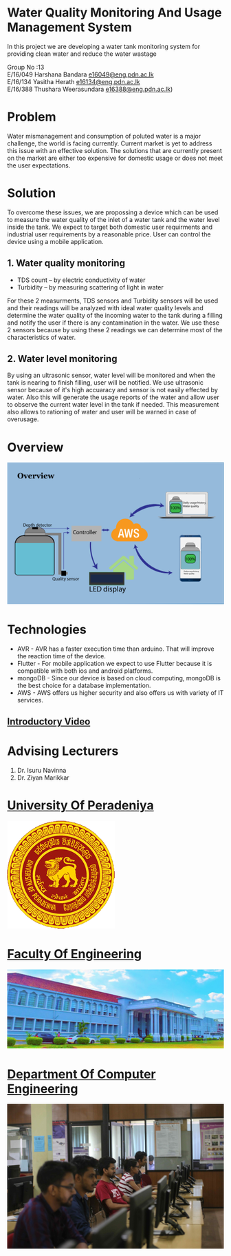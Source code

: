 # Water Quality Monitoring And Usage Management System
In this project we are developing a water tank monitoring system for providing clean water and reduce the water wastage

Group No :13<br/>
E/16/049          Harshana Bandara              e16049@eng.pdn.ac.lk           
E/16/134          Yasitha Herath                e16134@eng.pdn.ac.lk                 
E/16/388          Thushara Weerasundara         e16388@eng.pdn.ac.lk)      

# Problem

Water mismanagement and consumption of poluted water is a major challenge, the world is facing currently. Current market is yet to address this issue with an effective solution. The solutions that are currently present on the market are either too expensive for domestic usage or does not meet the user expectations.


# Solution

To overcome these issues, we are propossing a device which can be used to measure the water quality of the inlet of a water tank and the water level inside the tank. We expect to target both domestic user requirments and industrial user requirements by a reasonable price. User can control the device using a mobile application.

## 1.	Water quality monitoring

* TDS count – by electric conductivity of water
* Turbidity – by measuring scattering of light in water

For these 2 measurments, TDS sensors and Turbidity sensors will be used and their readings will be analyzed with ideal water quality levels and determine the water quality of the incoming water to the tank during a filling and notify the user if there is any contamination in the water. We use these 2 sensors because by using these 2 readings we can determine most of the characteristics of water.


## 2.	Water level monitoring

By using an ultrasonic sensor, water level will be monitored and when the tank is nearing to finish filling, user will be notified. We use ultrasonic sensor because of it's high accuaracy and sensor is not easily effected by water.
Also this will generate the usage reports of the water and allow user to observe the current water level in the tank if needed. This measurement also allows to rationing of water and user will be warned in case of overusage.

# Overview

![](images/project.png)

# Technologies

* AVR       - AVR has a faster execution time than arduino. That will improve the reaction time of the device.
* Flutter   - For mobile application we expect to use Flutter because it is compatible with both ios and android platforms.
* mongoDB   - Since our device is based on cloud computing, mongoDB is the best choice for a database implementation.
* AWS       - AWS offers us higher security and also offers us with variety of IT services.



## [Introductory Video](https://github.com/cepdnaclk/e16-3yp-water-quality-monitoring-and-usage-monitoring-system/blob/main/video/Water%20Quality%20Monitoring%20and%20Usage%20Monitoring%20System.mp4)




# Advising Lecturers

   1. Dr. Isuru Navinna
   2. Dr. Ziyan Marikkar


# [University Of Peradeniya](https://www.pdn.ac.lk/uop/directory/index.php)

![](images/University_of_Peradeniya_crest.png)

# [Faculty Of Engineering](http://eng.pdn.ac.lk/)

![](images/ar.jpg)

# [Department Of Computer Engineering](http://www.ce.pdn.ac.lk/)

![](images/DeptMainLab.jpg)

